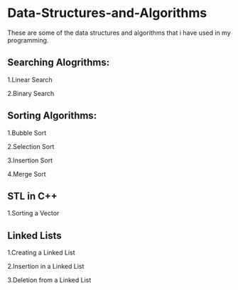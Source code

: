 # Data-Structures-and-Algorithms
These are some of the data structures and algorithms that i have used in my programming.

## Searching Alogrithms:

1.Linear Search

2.Binary Search

## Sorting Algorithms:

1.Bubble Sort

2.Selection Sort

3.Insertion Sort

4.Merge Sort

## STL in C++

1.Sorting a Vector

## Linked Lists

1.Creating a Linked List

2.Insertion in a Linked List

3.Deletion from a Linked List

